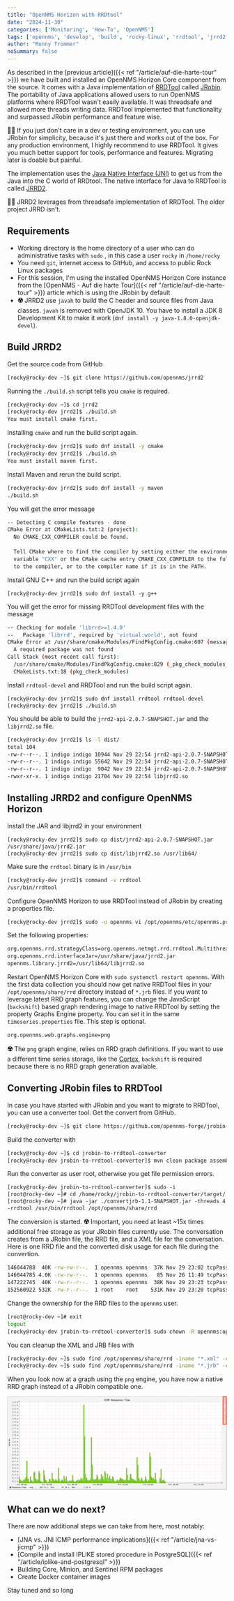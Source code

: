 ```yaml
---
title: "OpenNMS Horizon with RRDtool"
date: "2024-11-30"
categories: ['Monitoring', 'How-To', 'OpenNMS']
tags: ['opennms', 'develop', 'build', 'rocky-linux', 'rrdtool', 'jrrd2']
author: "Ronny Trommer"
noSummary: false
---
```


As described in the [previous article]({{< ref "/article/auf-die-harte-tour" >}}) we have built and installed an OpenNMS Horizon Core component from the source.
It comes with a Java implementation of [RRDTool](https://oss.oetiker.ch/rrdtool/) called [JRobin](https://sourceforge.net/projects/jrobin/).
The portability of Java applications allowed users to run OpenNMS platforms where RRDTool wasn't easily available.
It was threadsafe and allowed more threads writing data.
RRDTool implemented that functionality and surpassed JRobin performance and feature wise.

**💁‍♀️** If you just don't care in a dev or testing environment, you can use JRobin for simplicity, because it's just there and works out of the box.
For any production environment, I highly recommend to use RRDTool.
It gives you much better support for tools, performance and features.
Migrating later is doable but painful.

The implementation uses the [Java Native Interface (JNI)](https://en.wikipedia.org/wiki/Java_Native_Interface) to get us from the Java into the C world of RRDtool.
The native interface for Java to RRDTool is called [JRRD2](https://github.com/opennms/jrrd2).

**💁‍♀️** JRRD2 leverages from threadsafe implementation of RRDTool.
The older project JRRD isn't.

## Requirements

* Working directory is the home directory of a user who can do administrative tasks with `sudo` , in this case a user `rocky` in `/home/rocky`
* You need `git`, internet access to GitHub, and access to public Rock Linux packages
* For this session, I'm using the installed OpenNMS Horizon Core instance from the [OpenNMS - Auf die harte Tour]({{< ref "/article/auf-die-harte-tour" >}}) article which is using the JRobin by default
* **☢️** JRRD2 use `javah` to build the C header and source files from Java classes. `javah` is removed with OpenJDK 10. You have to install a JDK 8 Development Kit to make it work (`dnf install -y java-1.8.0-openjdk-devel`).

## Build JRRD2

Get the source code from GitHub
```bash
[rocky@rocky-dev ~]$ git clone https://github.com/opennms/jrrd2
```

Running the `./build.sh` script tells you `cmake` is required.

```bash
[rocky@rocky-dev ~]$ cd jrrd2
[rocky@rocky-dev jrrd2]$ ./build.sh
You must install cmake first.
```

Installing `cmake` and run the build script again.
```bash
[rocky@rocky-dev jrrd2]$ sudo dnf install -y cmake
[rocky@rocky-dev jrrd2]$ ./build.sh
You must install maven first.
```

Install Maven and rerun the build script.
```bash
[rocky@rocky-dev jrrd2]$ sudo dnf install -y maven
./build.sh
```

You will get the error message
```bash
-- Detecting C compile features - done
CMake Error at CMakeLists.txt:2 (project):
  No CMAKE_CXX_COMPILER could be found.

  Tell CMake where to find the compiler by setting either the environment
  variable "CXX" or the CMake cache entry CMAKE_CXX_COMPILER to the full path
  to the compiler, or to the compiler name if it is in the PATH.
```

Install GNU C++ and run the build script again
```
[rocky@rocky-dev jrrd2]$ sudo dnf install -y g++
```

You will get the error for missing RRDTool development files with the message
```bash
-- Checking for module 'librrd>=1.4.0'
--   Package 'librrd', required by 'virtual:world', not found
CMake Error at /usr/share/cmake/Modules/FindPkgConfig.cmake:607 (message):
  A required package was not found
Call Stack (most recent call first):
  /usr/share/cmake/Modules/FindPkgConfig.cmake:829 (_pkg_check_modules_internal)
  CMakeLists.txt:18 (pkg_check_modules)
```

Install `rrdtool-devel` and RRDTool and run the build script again.
```
[rocky@rocky-dev jrrd2]$ sudo dnf install rrdtool rrdtool-devel
[rocky@rocky-dev jrrd2]$ ./build.sh
```

You should be able to build the `jrrd2-api-2.0.7-SNAPSHOT.jar` and the `libjrrd2.so` file.

```bash
[rocky@rocky-dev jrrd2]$ ls -l dist/
total 104
-rw-r--r--. 1 indigo indigo 10944 Nov 29 22:54 jrrd2-api-2.0.7-SNAPSHOT.jar
-rw-r--r--. 1 indigo indigo 55642 Nov 29 22:54 jrrd2-api-2.0.7-SNAPSHOT-javadoc.jar
-rw-r--r--. 1 indigo indigo  9042 Nov 29 22:54 jrrd2-api-2.0.7-SNAPSHOT-sources.jar
-rwxr-xr-x. 1 indigo indigo 21704 Nov 29 22:54 libjrrd2.so
```

## Installing JRRD2 and configure OpenNMS Horizon

Install the JAR and libjrrd2 in your environment
```
[rocky@rocky-dev jrrd2]$ sudo cp dist/jrrd2-api-2.0.7-SNAPSHOT.jar /usr/share/java/jrrd2.jar
[rocky@rocky-dev jrrd2]$ sudo cp dist/libjrrd2.so /usr/lib64/
```

Make sure the `rrdtool` binary is in `/usr/bin`
```bash
[rocky@rocky-dev jrrd2]$ command -v rrdtool
/usr/bin/rrdtool
```

Configure OpenNMS Horizon to use RRDTool instead of JRobin by creating a properties file.
```bash
[rocky@rocky-dev jrrd2]$ sudo -u opennms vi /opt/opennms/etc/opennms.properties.d/timeseries.properties
```

Set the following properties:
```bash
org.opennms.rrd.strategyClass=org.opennms.netmgt.rrd.rrdtool.MultithreadedJniRrdStrategy
org.opennms.rrd.interfaceJar=/usr/share/java/jrrd2.jar
opennms.library.jrrd2=/usr/lib64/libjrrd2.so
```

Restart OpenNMS Horizon Core with `sudo systemctl restart opennms`.
With the first data collection you should now get native RRDTool files in your `/opt/opennms/share/rrd` directory instead of `*.jrb` files.
If you want to leverage latest RRD graph features, you can change the JavaScript (`backshift`) based graph rendering image to native RRDTool by setting the property Graphs Engine property.
You can set it in the same `timeseries.properties` file.
This step is optional.

```bash
org.opennms.web.graphs.engine=png
```

**☢️** The `png` graph engine, relies on RRD graph definitions. If you want to use a different time series storage, like the [Cortex](https://github.com/opennms/opennms-cortex-tss-plugin), `backshift` is required because there is no RRD graph generation available.

## Converting JRobin files to RRDTool

In case you have started with JRobin and you want to migrate to RRDTool, you can use a converter tool.
Get the convert from GitHub.

```bash
[rocky@rocky-dev ~]$ git clone https://github.com/opennms-forge/jrobin-to-rrdtool-converter
```

Build the converter with
```bash
[rocky@rocky-dev ~]$ cd jrobin-to-rrdtool-converter
[rocky@rocky-dev jrobin-to-rrdtool-converter]$ mvn clean package assembly:assembly
```

Run the converter as user root, otherwise you get file permission errors.
```
[rocky@rocky-dev jrobin-to-rrdtool-converter]$ sudo -i
[root@rocky-dev ~]# cd /home/rocky/jrobin-to-rrdtool-converter/target/
[root@rocky-dev ~]# java -jar ./convertjrb-1.1-SNAPSHOT.jar -threads 4 -rrdtool /usr/bin/rrdtool /opt/opennms/share/rrd

```
The conversion is started.
**☢️** Important, you need at least ~15x times additional free storage as your JRobin files currently use.
The conversation creates from a JRobin file, the RRD file, and a XML file for the conversation.
Here is one RRD file and the converted disk usage for each file during the convertion.
```bash
146044788  40K -rw-rw-r--.  1 opennms opennms  37K Nov 29 23:02 tcpPassiveOpens.jrb
146044785 4.0K -rw-rw-r--.  1 opennms opennms   85 Nov 26 11:49 tcpPassiveOpens.meta
147222745  40K -rw-r--r--.  1 opennms opennms  38K Nov 29 23:23 tcpPassiveOpens.rrd
152560922 532K -rw-r--r--.  1 root    root    531K Nov 29 23:20 tcpPassiveOpens.xml
````

Change the ownership for the RRD files to the `opennms` user.

```bash
[root@rocky-dev ~]# exit
logout
[rocky@rocky-dev jrobin-to-rrdtool-converter]$ sudo chown -R opennms:opennms /opt/opennms/share
```

You can cleanup the XML and JRB files with

```bash
[rocky@rocky-dev ~]$ sudo find /opt/opennms/share/rrd -iname "*.xml" -exec rm -rf {} \;
[rocky@rocky-dev ~]$ sudo find /opt/opennms/share/rrd -iname "*.jrb" -exec rm -rf {} \;
```

When you look now at a graph using the `png` engine, you have now a native RRD graph instead of a JRobin compatible one.

![Native RRD graph image in OpenNMS Horizon](rrd-graph.png)

## What can we do next?

There are now additional steps we can take from here, most notably:

* [JNA vs. JNI ICMP performance implications]({{< ref "/article/jna-vs-jicmp" >}})
* [Compile and install IPLIKE stored procedure in PostgreSQL]({{< ref "/article/iplike-and-postgresql" >}})
* Building Core, Minion, and Sentinel RPM packages
* Create Docker container images

Stay tuned and so long
